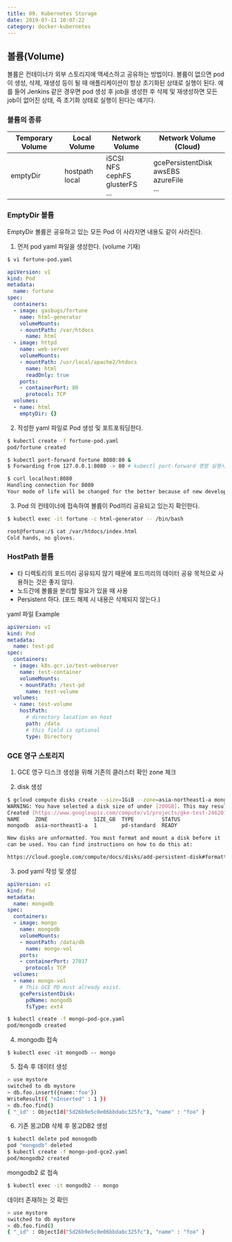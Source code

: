 ```yaml
---
title: 09. Kubernetes Storage
date: 2019-07-11 10:07:22
category: docker-kubernetes
---
```


## 볼륨(Volume)
볼륨은 컨테이너가 외부 스토리지에 액세스하고 공유하는 방법이다. 볼륨이 없으면 pod이 생성, 삭제, 재생성 등이 될 때 애플리케이션이 항상 초기화된 상태로 실행이 된다.
예를 들어 Jenkins 같은 경우면 pod 생성 후 job을 생성한 후 삭제 및 재생성하면 모든 job이 없어진 상태, 즉 초기화 상태로 실행이 된다는 얘기다.

### 볼륨의 종류
<div align="center">
  <table>
    <thead>
      <tr>
        <th>Temporary Volume</th>
        <th>Local Volume</th>
        <th>Network Volume</th>
        <th>Network Volume (Cloud)</th>
      </tr>
    </thead>
    <tbody>
      <tr>
        <td>emptyDir</td>
        <td>hostpath<br/>local</td>
        <td>iSCSI<br/>NFS<br/>cephFS<br/>glusterFS<br/>...</td>
        <td>gcePersistentDisk<br/>awsEBS<br/>azureFile<br/>...</td>
      </tr>
    </tbody>
  </table>
</div>


### EmptyDir 볼륨
EmptyDir 볼륨은 공유하고 있는 모든 Pod 이 사라지면 내용도 같이 사라진다.
1. 먼저 pod yaml 파일을 생성한다. (volume 기재)

```sh
$ vi fortune-pod.yaml
```
```yaml
apiVersion: v1
kind: Pod
metadata:
  name: fortune
spec:
  containers:
  - image: gasbugs/fortune
    name: html-generator
    volumeMounts:
    - mountPath: /var/htdocs
      name: html
  - image: httpd
    name: web-server
    volumeMounts:
    - mountPath: /usr/local/apache2/htdocs
      name: html
      readOnly: true
    ports:
    - containerPort: 80
      protocol: TCP
  volumes:
  - name: html
    emptyDir: {}
```
2. 작성한 yaml 파일로 Pod 생성 및 포트포워딩한다.

```sh
$ kubectl create -f fortune-pod.yaml
pod/fortune created

$ kubectl port-forward fortune 8080:80 &
$ Forwarding from 127.0.0.1:8080 -> 80 # kubectl port-forward 명령 실행시 자동으로 명령 실행됨

$ curl localhost:8080
Handling connection for 8080
Your mode of life will be changed for the better because of new developments.
```

3. Pod 의 컨테이너에 접속하여 볼륨이 Pod끼리 공유되고 있는지 확인한다.

```sh
$ kubectl exec -it fortune -c html-generator -- /bin/bash

root@fortune:/$ cat /var/htdocs/index.html
Cold hands, no gloves.
```

### HostPath 볼륨
- 타 디렉토리의 포드끼리 공유되지 않기 때문에 포드끼리의 데이터 공유 목적으로 사용하는 것은 좋지 않다.
- 노드간에 볼륨을 분리할 필요가 있을 때 사용
- Persistent 하다. (포드 해제 시 내용은 삭제되지 않는다.)

yaml 파일 Example
```yaml
apiVersion: v1
kind: Pod
metadata:
  name: test-pd
spec:
  containers:
  - image: k8s.gcr.io/test-webserver
    name: test-container
    volumeMounts:
    - mountPath: /test-pd
      name: test-volume
  volumes:
  - name: test-volume
    hostPath:
      # directory location on host
      path: /data
      # this field is optional
      type: Directory
```


### GCE 영구 스토리지
1. GCE 영구 디스크 생성을 위해 기존의 클러스터 확인
zone 체크


2. disk 생성

```sh
$ gcloud compute disks create --size=1GiB --zone=asia-northeast1-a mongodb
WARNING: You have selected a disk size of under [200GB]. This may result in poor I/O performance. For more information, see: https://developers.google.com/compute/docs/disks#performance.
Created [https://www.googleapis.com/compute/v1/projects/gke-test-246201/zones/asia-northeast1-a/disks/mongodb].
NAME     ZONE               SIZE_GB  TYPE         STATUS
mongodb  asia-northeast1-a  1        pd-standard  READY

New disks are unformatted. You must format and mount a disk before it
can be used. You can find instructions on how to do this at:

https://cloud.google.com/compute/docs/disks/add-persistent-disk#formatting
```

3. pod yaml 작성 및 생성

```yaml
apiVersion: v1
kind: Pod
metadata:
  name: mongodb
spec:
  containers:
  - image: mongo
    name: mongodb
    volumeMounts:
    - mountPath: /data/db
      name: mongo-vol
    ports:
    - containerPort: 27017
      protocol: TCP
  volumes:
  - name: mongo-vol
    # This GCE PD must already exist.
    gcePersistentDisk:
      pdName: mongodb
      fsType: ext4
```
```sh
$ kubectl create -f mongo-pod-gce.yaml
pod/mongodb created
```

4. mongodb 접속

```
$ kubectl exec -it mongodb -- mongo
```

5. 접속 후 데이터 생성

```sh
> use mystore
switched to db mystore
> db.foo.insert({name:'foo'})
WriteResult({ "nInserted" : 1 })
> db.foo.find()
{ "_id" : ObjectId("5d26b9e5c0e06bbdabc325fc"), "name" : "foo" }
```

6. 기존 몽고DB 삭제 후 몽고DB2 생성

```sh
$ kubectl delete pod monogodb
pod "mongodb" deleted
$ kubectl create -f mongo-pod-gce2.yaml
pod/mongodb2 created
```

mongodb2 로 접속
```sh
$ kubectl exec -it mongodb2 -- mongo
```

데이터 존재하는 것 확인 
```sh
> use mystore
switched to db mystore
> db.foo.find()
{ "_id" : ObjectId("5d26b9e5c0e06bbdabc325fc"), "name" : "foo" }
```